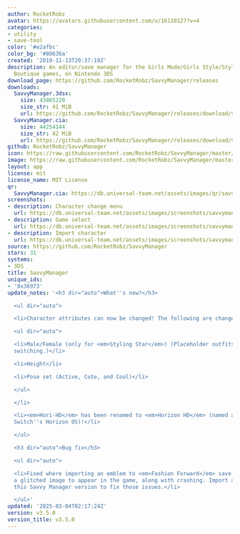 ```yaml
---
author: RocketRobz
avatar: https://avatars.githubusercontent.com/u/16110127?v=4
categories:
- utility
- save-tool
color: '#e2afbc'
color_bg: '#80636a'
created: '2019-11-13T20:37:19Z'
description: An editor/save manager for the Girls Mode/Girls Style/Style Savvy/Style
  Boutique games, on Nintendo 3DS
download_page: https://github.com/RocketRobz/SavvyManager/releases
downloads:
  SavvyManager.3dsx:
    size: 43865220
    size_str: 41 MiB
    url: https://github.com/RocketRobz/SavvyManager/releases/download/v3.5.0/SavvyManager.3dsx
  SavvyManager.cia:
    size: 44254144
    size_str: 42 MiB
    url: https://github.com/RocketRobz/SavvyManager/releases/download/v3.5.0/SavvyManager.cia
github: RocketRobz/SavvyManager
icon: https://raw.githubusercontent.com/RocketRobz/SavvyManager/master/app/icon.png
image: https://raw.githubusercontent.com/RocketRobz/SavvyManager/master/app/banner.png
layout: app
license: mit
license_name: MIT License
qr:
  SavvyManager.cia: https://db.universal-team.net/assets/images/qr/savvymanager-cia.png
screenshots:
- description: Character change menu
  url: https://db.universal-team.net/assets/images/screenshots/savvymanager/character-change-menu.png
- description: Game select
  url: https://db.universal-team.net/assets/images/screenshots/savvymanager/game-select.png
- description: Import character
  url: https://db.universal-team.net/assets/images/screenshots/savvymanager/import-character.png
source: https://github.com/RocketRobz/SavvyManager
stars: 31
systems:
- 3DS
title: SavvyManager
unique_ids:
- '0x36973'
update_notes: '<h3 dir="auto">What''s new?</h3>

  <ul dir="auto">

  <li>Character attributes can now be changed! The following are changeable:

  <ul dir="auto">

  <li>Male/Female (only for <em>Styling Star</em>) (Placeholder outfits are used when
  switching.)</li>

  <li>Height</li>

  <li>Pose set (Active, Cute, and Cool)</li>

  </ul>

  </li>

  <li><em>Hori-HD</em> has been renamed to <em>Horizon HD</em> (named after Nintendo
  Switch''s Horizon OS)!</li>

  </ul>

  <h3 dir="auto">Bug fix</h3>

  <ul dir="auto">

  <li>Fixed where importing an emblem to <em>Fashion Forward</em> save data caused
  a glitched image to appear in the game, along with crashing. Import an emblem with
  this Savvy Manager version to fix those issues.</li>

  </ul>'
updated: '2025-03-04T02:17:24Z'
version: v3.5.0
version_title: v3.5.0
---
```


